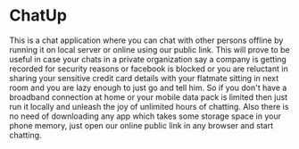 # ChatUp
This is a chat application where you can chat with other persons offline by running it on local server or online using our public link. This will prove to be useful in case your chats in a private organization say a company is getting recorded for security reasons or facebook is blocked or you are reluctant in sharing your sensitive credit card details with your flatmate sitting in next room and you are lazy enough to just go and tell him. So if you don't have a broadband connection at home or your mobile data pack is limited then just run it locally and unleash the joy of unlimited hours of chatting. Also there is no need of downloading any app which takes some storage space in your phone memory, just open our online public link in any browser and start chatting. 

